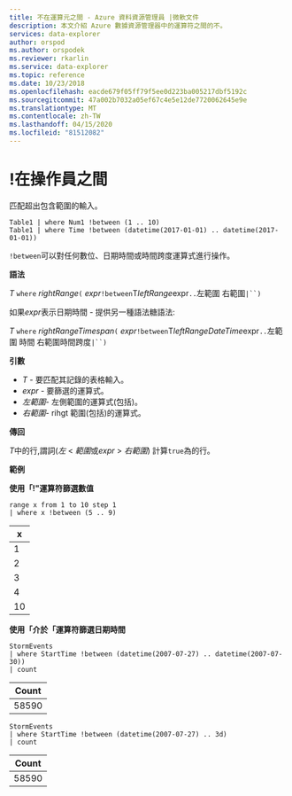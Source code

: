 ```yaml
---
title: 不在運算元之間 - Azure 資料資源管理員 |微軟文件
description: 本文介紹 Azure 數據資源管理器中的運算符之間的不。
services: data-explorer
author: orspod
ms.author: orspodek
ms.reviewer: rkarlin
ms.service: data-explorer
ms.topic: reference
ms.date: 10/23/2018
ms.openlocfilehash: eacde679f05ff79f5ee0d223ba005217dbf5192c
ms.sourcegitcommit: 47a002b7032a05ef67c4e5e12de7720062645e9e
ms.translationtype: MT
ms.contentlocale: zh-TW
ms.lasthandoff: 04/15/2020
ms.locfileid: "81512082"
---
```

# <a name="between-operator"></a>!在操作員之間

匹配超出包含範圍的輸入。

```kusto
Table1 | where Num1 !between (1 .. 10)
Table1 | where Time !between (datetime(2017-01-01) .. datetime(2017-01-01))
```

`!between`可以對任何數位、日期時間或時間跨度運算式進行操作。
 
**語法**

*T* `where` *rightRange*`(` *expr*`!between`T*leftRange*expr` .. `左範圍 右範圍`|``)`   
 
如果*expr*表示日期時間 - 提供另一種語法糖語法:

*T* `where` *rightRangeTimespan*`(` *expr*`!between`T*leftRangeDateTime*expr` .. `左範圍 時間 右範圍時間跨度`|``)`   

**引數**

* *T* - 要匹配其記錄的表格輸入。
* *expr* - 要篩選的運算式。
* *左範圍*- 左側範圍的運算式(包括)。
* *右範圍*- rihgt 範圍(包括)的運算式。

**傳回**

*T*中的行,謂詞(*左* < *範圍*或*expr* > *右範圍*) 計算`true`為的行。

**範例**  

**使用「!"運算符篩選數值**  

```kusto
range x from 1 to 10 step 1
| where x !between (5 .. 9)
```

|x|
|---|
|1|
|2|
|3|
|4|
|10|

**使用「介於「運算符篩選日期時間**  


```kusto
StormEvents
| where StartTime !between (datetime(2007-07-27) .. datetime(2007-07-30))
| count 
```

|Count|
|---|
|58590|


```kusto
StormEvents
| where StartTime !between (datetime(2007-07-27) .. 3d)
| count 
```

|Count|
|---|
|58590|
